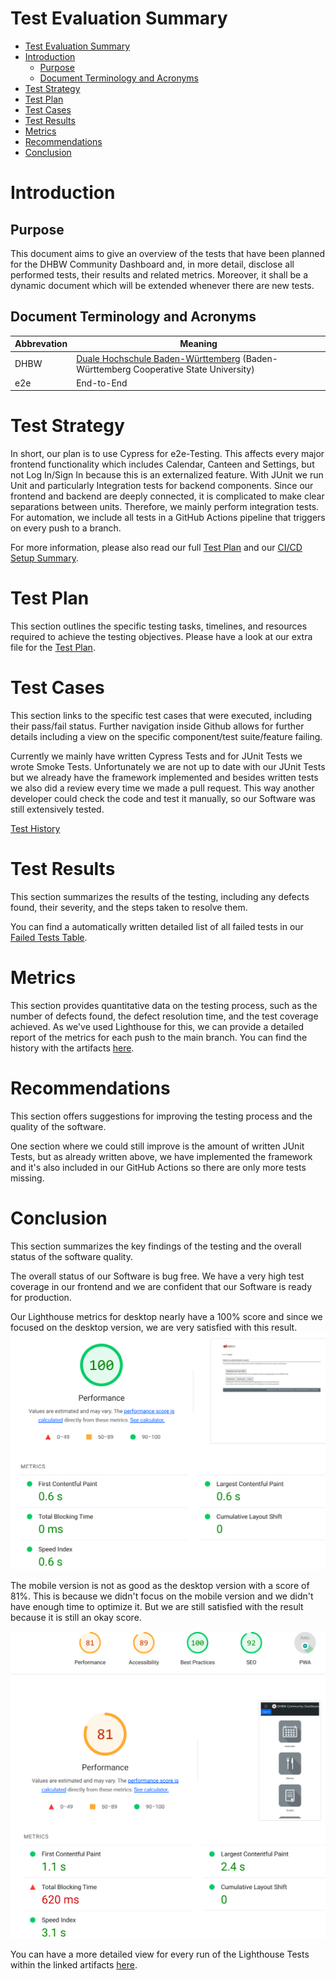 # Test Evaluation Summary

- [Test Evaluation Summary](#test-evaluation-summary)
- [Introduction](#introduction)
  - [Purpose](#purpose)
  - [Document Terminology and Acronyms](#document-terminology-and-acronyms)
- [Test Strategy](#test-strategy)
- [Test Plan](#test-plan)
- [Test Cases](#test-cases)
- [Test Results](#test-results)
- [Metrics](#metrics)
- [Recommendations](#recommendations)
- [Conclusion](#conclusion)

# Introduction

## Purpose
This document aims to give an overview of the tests that have been planned for the DHBW Community Dashboard and, in more detail, disclose all performed tests, their results and related metrics. Moreover, it shall be a dynamic document which will be extended whenever there are new tests.


## Document Terminology and Acronyms
| Abbrevation | Meaning                                                                                                               |
| ----------- | --------------------------------------------------------------------------------------------------------------------- |
| DHBW        | [Duale Hochschule Baden-Württemberg](https://www.dhbw.de/startseite) (Baden-Württemberg Cooperative State University) |
| e2e         | End-to-End                                                                                                            |

# Test Strategy
In short, our plan is to use Cypress for e2e-Testing. This affects every major frontend functionality which includes Calendar, Canteen and Settings, but not Log In/Sign In because this is an externalized feature. With JUnit we run Unit and particularly Integration tests for backend components. Since our frontend and backend are deeply connected, it is complicated to make clear separations between units. Therefore, we mainly perform integration tests. For automation, we include all tests in a GitHub Actions pipeline that triggers on every push to a branch.

For more information, please also read our full [Test Plan](../test_plan/test_plan.md) and our [CI/CD Setup Summary](../../docs/ci_cd/ci_cd_setup_summary.md).

# Test Plan
This section outlines the specific testing tasks, timelines, and resources required to achieve the testing objectives. Please have a look at our extra file for the [Test Plan](../test_plan/test_plan.md).

# Test Cases
This section links to the specific test cases that were executed, including their pass/fail status. Further navigation inside Github allows for further details including a view on the specific component/test suite/feature failing. 

Currently we mainly have written Cypress Tests and for JUnit Tests we wrote Smoke Tests. Unfortunately we are not up to date with our JUnit Tests but we already have the framework implemented and besides written tests we also did a review every time we made a pull request. This way another developer could check the code and test it manually, so our Software was still extensively tested.



[Test History](https://github.com/clueless-capybaras/dhbw-community-dashboard/actions/workflows/tests.yml)

# Test Results
This section summarizes the results of the testing, including any defects found, their severity, and the steps taken to resolve them. 

You can find a automatically written detailed list of all failed tests in our [Failed Tests Table](failed_tests.md).

# Metrics
This section provides quantitative data on the testing process, such as the number of defects found, the defect resolution time, and the test coverage achieved. As we've used Lighthouse for this, we can provide a detailed report of the metrics for each push to the main branch. You can find the history with the artifacts [here](https://github.com/clueless-capybaras/dhbw-community-dashboard/actions/workflows/lighthouse.yml).

# Recommendations
This section offers suggestions for improving the testing process and the quality of the software. 

One section where we could still improve is the amount of written JUnit Tests, but as already written above, we have implemented the framework and it's also included in our GitHub Actions so there are only more tests missing.

# Conclusion
This section summarizes the key findings of the testing and the overall status of the software quality.

The overall status of our Software is bug free. We have a very high test coverage in our frontend and we are confident that our Software is ready for production.

Our Lighthouse metrics for desktop nearly have a 100% score and since we focused on the desktop version, we are very satisfied with this result. 
![Desktops Metrics Summary View](desktop_metrics_summary.png)

The mobile version is not as good as the desktop version with a score of 81%. This is because we didn't focus on the mobile version and we didn't have enough time to optimize it. But we are still satisfied with the result because it is still an okay score.

![Mobile Metrics Summary View](mobile_metrics_summary.png)

You can have a more detailed view for every run of the Lighthouse Tests within the linked artifacts [here](https://github.com/clueless-capybaras/dhbw-community-dashboard/actions/workflows/lighthouse.yml).